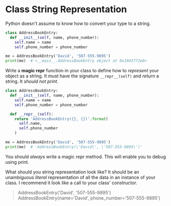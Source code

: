 # Class String Representation
Python doesn't assume to know how to convert your type to a string.
```python
class AddressBookEntry:
  def __init__(self, name, phone_number):
    self.name = name
    self.phone_number = phone_number

me = AddressBookEntry('David', '507-555-9895')
print(me)  # <__main__.AddressBookEntry object at 0x1043772e8>
```

Write a **magic repr** function in your class to define how to _represent_ your object as a string.
It must have the signature `__repr__(self)` and _return_ a string.
It _should not print_.
```python
class AddressBookEntry:
  def __init__(self, name, phone_number):
    self.name = name
    self.phone_number = phone_number

  def __repr__(self):
    return 'AddressBookEntry({}, {})'.format(
      self.name,
      self.phone_number
    )

me = AddressBookEntry('David', '507-555-9895')
print(me)  # 'AddressBookEntry(\'David\', \'507-555-9895\')'
```

You should _always_ write a magic repr method.
This will enable you to debug using print.

What should you string representation look like?
It should be an unambiguous _literal_ representation of all the data in an instance of your class.
I recommend it look like a call to your class' constructor.
> AddressBookEntry('David', '507-555-9895')
> AddressBookEntry(name='David', phone_number='507-555-9895')
